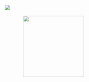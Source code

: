 <!-- # nixRoodra
### Hi there 👋 I'm Roodra --Patel

  - 🌱 I’m currently pursuing **B.Tech in Computer Science and Engineering at ITM (SLS) BARODA UNIVERSITY, VADODARA**
  - 💬 Talk to me about Music, Memes, Anime, Movies 🎥
<h4 align="center">Meme<h4>
<img src='https://random-memer.herokuapp.com/' title="Meme" alt="Please refresh the page if the meme doesn't show up.">
<h3 align="center">Connect with me:</h3>
<p align="center">
<a href="" target="blank"><img align="center" src="" alt="" height="30" width="40" /></a>
-->
<h1 align="center">
  <a href="https://git.io/typing-svg">
    <img src="https://readme-typing-svg.herokuapp.com/?lines=Hi,+There!+👋;This+is+Roodra....;Nice+to+meet+you!&center=true&size=25">
  </a>
</h1>
<p>
  <!--<img align='right' src='https://media0.giphy.com/media/xThuWu82QD3pj4wvEQ/giphy.gif?cid=790b761192ef3c8bb7b9bc6d6e5a2cb99f56b444604402b0&rid=giphy.gif&ct=g'              width='200"'>
  <img align='right' src='https://media4.giphy.com/media/6utNxL2fGvEL5tFBZr/giphy.gif?cid=790b7611b79e6b7f6fe4b527c272be54afdd21d633589a83&rid=giphy.gif&ct=g'              width='200"'>-->
  <img align='right' src='https://media2.giphy.com/media/3osxY9kuM2NGUfvThe/giphy.gif?cid=ecf05e47iedk2hyafienilrigyg8446jcmxr1p9plz4gfkzz&rid=giphy.gif&ct=g'              width='200"'>
<p>
